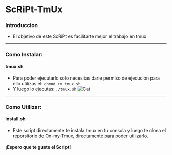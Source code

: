 # ScRiPt-TmUx

### Introduccion
* El objetivo de este ScRiPt es facilitarte mejor el trabajo en tmux
---------------------------------------------------------------------
### Como Instalar:
#### tmux.sh

* Para poder ejecutarlo solo necesitas darle permiso de ejecución
  para ello utilizas el: `chmod +x tmux.sh`
* Y luego lo ejecutas: `./tmux.sh`
![Cat](https://raw.githubusercontent.com/luisbry/ScRiPt-TmUx/img/shell.png)
---------------------------------------------------------------------
### Como Utilizar:
#### install.sh
* Este script directamente te instala tmux en tu consola y luego te clona
  el reporsitorio de On-my-Tmux, directamente para poder utilizarlo.

#### ¡Espero que te guste el Script!
